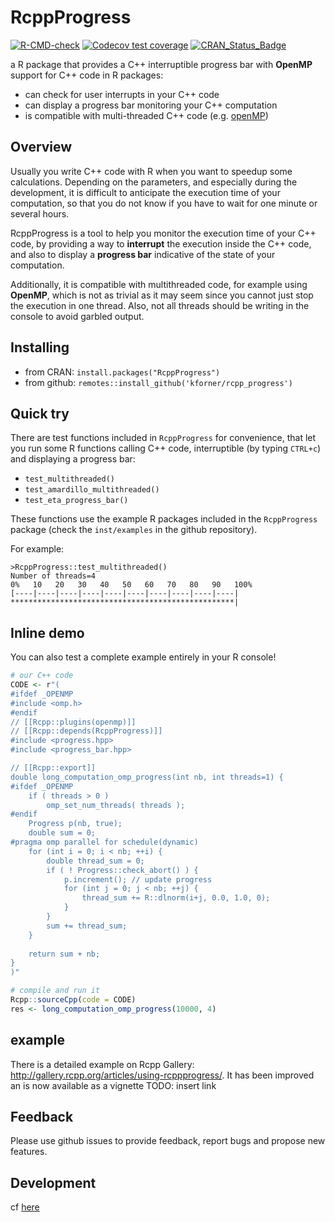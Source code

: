 

RcppProgress
==============

<!-- badges: start -->
[![R-CMD-check](https://github.com/kforner/rcpp_progress/actions/workflows/R-CMD-check.yaml/badge.svg)](https://github.com/kforner/rcpp_progress/actions/workflows/R-CMD-check.yaml)
[![Codecov test coverage](https://codecov.io/gh/kforner/rcpp_progress/branch/master/graph/badge.svg)](https://app.codecov.io/gh/kforner/rcpp_progress?branch=master)
[![CRAN_Status_Badge](http://www.r-pkg.org/badges/version/RcppProgress)](https://cran.r-project.org/package=RcppProgress)
<!-- badges: end -->

a R package that provides a C++ interruptible progress bar with **OpenMP** support for C++ code in R packages:

- can check for user interrupts in your C++ code
- can display a progress bar monitoring your C++ computation
- is compatible with multi-threaded C++ code (e.g. [openMP](https://www.openmp.org/))

## Overview

Usually you write C++ code with R when you want to speedup some calculations.
Depending on the parameters, and especially during the development, it is
difficult to anticipate the execution time of your computation, so that you
do not know if you have to wait for one minute or several hours.

RcppProgress is a tool to help you monitor the execution time of your C++ code, by
providing a way to **interrupt** the execution inside the C++ code, and also to
display a **progress bar** indicative of the state of your computation.

Additionally, it is compatible with multithreaded code, for example using
**OpenMP**, which is not as trivial as it may seem since you cannot just stop the
execution in one thread. Also, not all threads should be writing in the console
to avoid garbled output.


## Installing

- from CRAN: `install.packages("RcppProgress")`
- from github: `remotes::install_github('kforner/rcpp_progress')`

## Quick try

There are test functions included in `RcppProgress` for convenience, that let you run some R functions calling C++ 
code,  interruptible (by typing `CTRL+c`) and displaying a progress bar: 

- `test_multithreaded()`
- `test_amardillo_multithreaded()`
- `test_eta_progress_bar()`

These functions use the example R packages included in the `RcppProgress` package 
(check the `inst/examples` in the github repository).

For example:
```
>RcppProgress::test_multithreaded()
Number of threads=4
0%   10   20   30   40   50   60   70   80   90   100%
[----|----|----|----|----|----|----|----|----|----|
**************************************************|
```

## Inline demo

You can also test a complete example entirely in your R console!

```r
# our C++ code
CODE <- r"(
#ifdef _OPENMP
#include <omp.h>
#endif
// [[Rcpp::plugins(openmp)]]
// [[Rcpp::depends(RcppProgress)]]
#include <progress.hpp>
#include <progress_bar.hpp>

// [[Rcpp::export]]
double long_computation_omp_progress(int nb, int threads=1) {
#ifdef _OPENMP
    if ( threads > 0 )
        omp_set_num_threads( threads );
#endif
    Progress p(nb, true);
    double sum = 0;
#pragma omp parallel for schedule(dynamic)   
    for (int i = 0; i < nb; ++i) {
        double thread_sum = 0;
        if ( ! Progress::check_abort() ) {
            p.increment(); // update progress
            for (int j = 0; j < nb; ++j) {
                thread_sum += R::dlnorm(i+j, 0.0, 1.0, 0);
            }
        }
        sum += thread_sum;
    }
  
    return sum + nb;
}
)"

# compile and run it
Rcpp::sourceCpp(code = CODE)
res <- long_computation_omp_progress(10000, 4)

```

## example

There is a detailed example on Rcpp Gallery: http://gallery.rcpp.org/articles/using-rcppprogress/.
It has been improved an is now available as a vignette 
TODO: insert link

## Feedback

Please use github issues to provide feedback, report bugs and propose new features.

## Development

cf [here](dev.md)
